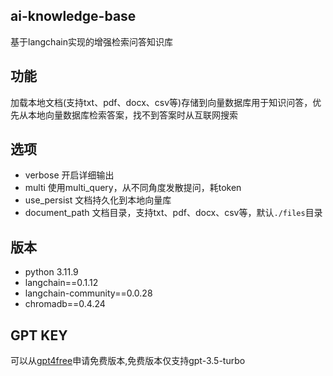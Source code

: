 ## ai-knowledge-base
基于langchain实现的增强检索问答知识库

## 功能
加载本地文档(支持txt、pdf、docx、csv等)存储到向量数据库用于知识问答，优先从本地向量数据库检索答案，找不到答案时从互联网搜索

## 选项
- verbose
开启详细输出
- multi
使用multi_query，从不同角度发散提问，耗token
- use_persist
文档持久化到本地向量库
- document_path
文档目录，支持txt、pdf、docx、csv等，默认`./files`目录

## 版本
- python 3.11.9
- langchain==0.1.12
- langchain-community==0.0.28
- chromadb==0.4.24

## GPT KEY
可以从[gpt4free](https://github.com/chatanywhere/GPT_API_free)申请免费版本,免费版本仅支持gpt-3.5-turbo
